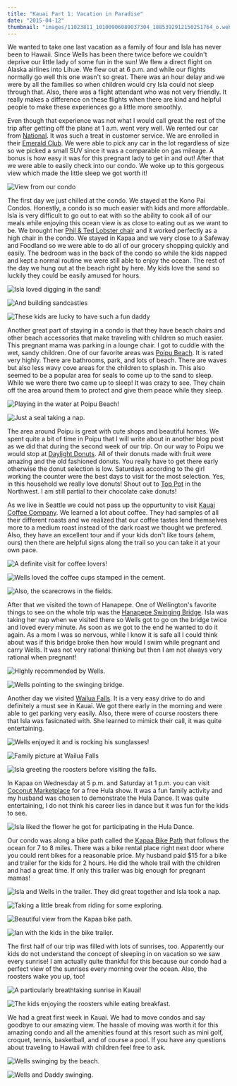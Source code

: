 ```yaml
---
title: "Kauai Part 1: Vacation in Paradise"
date: "2015-04-12"
thumbnail: "images/11023811_10100906089037304_1885392912150251764_o.webp"
---
```


We wanted to take one last vacation as a family of four and Isla has never been to Hawaii. Since Wells has been there twice before we couldn't deprive our little lady of some fun in the sun! We flew a direct flight on Alaska airlines into Lihue. We flew out at 6 p.m. and while our flights normally go well this one wasn't so great. There was an hour delay and we were by all the families so when children would cry Isla could not sleep through that. Also, there was a flight attendant who was not very friendly. It really makes a difference on these flights when there are kind and helpful people to make these experiences go a little more smoothly.

Even though that experience was not what I would call great the rest of the trip after getting off the plane at 1 a.m. went very well. We rented our car from [National](https://www.nationalcar.com/en_US/car-rental/home.html). It was such a treat in customer service. We are enrolled in their [Emerald Club](https://www.nationalcar.com/en_US/car-rental/loyalty/enrollment/welcome.html). We were able to pick any car in the lot regardless of size so we picked a small SUV since it was a comparable on gas mileage. A bonus is how easy it was for this pregnant lady to get in and out! After that we were able to easily check into our condo. We woke up to this gorgeous view which made the little sleep we got worth it!

![View from our condo ](images/11084152_10100906090399574_7480595116588073648_o.webp)

The first day we just chilled at the condo. We stayed at the Kono Pai Condos. Honestly, a condo is so much easier with kids and more affordable. Isla is very difficult to go out to eat with so the ability to cook all of our meals while enjoying this ocean view is as close to eating out as we want to be. We brought her [Phil & Ted Lobster chair](http://youngmodernmama.com/2015/01/philandteds-lobster/ "phil&teds Lobster") and it worked perfectly as a high chair in the condo. We stayed in Kapaa and we very close to a Safeway and Foodland so we were able to do all of our grocery shopping quickly and easily. The bedroom was in the back of the condo so while the kids napped and kept a normal routine we were still able to enjoy the ocean. The rest of the day we hung out at the beach right by here. My kids love the sand so luckily they could be easily amused for hours.

![Isla loved digging in the sand! ](images/11082255_10100906095194964_3037037691379358993_o.webp)

![And building sandcastles ](images/11082417_10100906095025304_642701378199647751_o.webp)

![These kids are lucky to have such a fun daddy](images/11080865_10100906095544264_8845069530066413608_o.webp)

Another great part of staying in a condo is that they have beach chairs and other beach accessories that make traveling with children so much easier. This pregnant mama was parking in a lounge chair. I got to cuddle with the wet, sandy children. One of our favorite areas was [Poipu Beach](http://www.poipubeach.org/). It is rated very highly. There are bathrooms, park, and lots of beach. There are waves but also less wavy cove areas for the children to splash in. This also seemed to be a popular area for seals to come up to the sand to sleep. While we were there two came up to sleep! It was crazy to see. They chain off the area around them to protect and give them peace while they sleep.

![Playing in the water at Poipu Beach! ](images/10985291_10100906089725924_7805157428283119676_o.webp)

![Just a seal taking a nap. ](images/11079996_10100906089261854_6362764457187576179_o.webp)

The area around Poipu is great with cute shops and beautiful homes. We spent quite a bit of time in Poipu that I will write about in another blog post as we did that during the second week of our trip. On our way to Poipu we would stop at [Daylight Donuts](http://www.daylightdonuts.com/). All of their donuts made with fruit were amazing and the old fashioned donuts. You really have to get there early otherwise the donut selection is low. Saturdays according to the girl working the counter were the best days to visit for the most selection. Yes, in this household we really love donuts! Shout out to [Top Pot](http://www.toppotdoughnuts.com/) in the Northwest. I am still partial to their chocolate cake donuts!

As we live in Seattle we could not pass up the oppurtunity to visit [Kauai Coffee Company](http://kauaicoffee.com/). We learned a lot about coffee. They had samples of all their different roasts and we realized that our coffee tastes lend themselves more to a medium roast instead of the dark roast we thought we prefered. Also, they have an excellent tour and if your kids don't like tours (ahem, ours) then there are helpful signs along the trail so you can take it at your own pace.

![A definite visit for coffee lovers!](images/10497386_10100906091632104_7403379766300408489_o.webp)

![Wells loved the coffee cups stamped in the cement. ](images/11096574_10100906091502364_4408797303916046314_o1.webp)

![Also, the scarecrows in the fields. ](images/11080680_10100906090963444_9112761907551021252_o.webp)

After that we visited the town of Hanapepe. One of Wellington's favorite things to see on the whole trip was the [Hanapepe Swinging Bridge](http://www.kauai.com/hanapepe-swinging-bridge). Isla was taking her nap when we visited there so Wells got to go on the bridge twice and loved every minute. As soon as we got to the end he wanted to do it again. As a mom I was so nervous, while I know it is safe all I could think about was if this bridge broke then how would I swim while pregnant and carry Wells. It was not very rational thinking but then I am not always very rational when pregnant!

![HIghly recommended by Wells.](images/10497386_10100906092096174_130217609903721609_o1.webp)

![Wells pointing to the swinging bridge. ](images/11080765_10100906091677014_584728898864726991_o.webp)

Another day we visited [Wailua Falls](http://www.gohawaii.com/en/kauai/regions-neighborhoods/lihue/wailua-falls/). It is a very easy drive to do and definitely a must see in Kauai. We got there early in the morning and were able to get parking very easily. Also, there were of course roosters there that Isla was fasicnated with. She learned to mimick their call, it was quite entertaining.

![Wells enjoyed it and is rocking his sunglasses! ](images/11077784_10100906087879624_8167538635625872452_o.webp)

![Family picture at Wailua Falls ](images/11133858_10100906088114154_2473073698606269462_o-2.webp)

![Isla greeting the roosters before visiting the falls. ](images/11149741_10100906087675034_1350055598177724996_o-1.webp)

In Kapaa on Wednesday at 5 p.m. and Saturday at 1 p.m. you can visit [Coconut Marketplace](http://www.coconutmarketplace.com/events/hula-show) for a free Hula show. It was a fun family activity and my husband was chosen to demonstrate the Hula Dance. It was quite entertaining, I do not think his career lies in dance but it was fun for the kids to see.

![Isla liked the flower he got for participating in the Hula Dance. ](images/11059934_10100906088747884_514537004335973451_o-1.webp)

Our condo was along a bike path called the [Kapaa Bike Path](http://www.kauaiexclusive.com/blog/Kauai-Bike-Path.php) that follows the ocean for 7 to 8 miles. There was a bike rental place right next door where you could rent bikes for a reasonable price. My husband paid $15 for a bike and trailer for the kids for 2 hours. He did the whole trail with the children and had a great time. If only this trailer was big enough for pregnant mamas!

![Isla and Wells in the trailer. They did great together and Isla took a nap. ](images/10997987_10100906092330704_6761424233386612263_o.webp)

![Taking a little break from riding for some exploring. ](images/11080737_10100906093099164_2412739687364699765_o.webp)

![Beautiful view from the Kapaa bike path. ](images/11051868_10100906093508344_1112264783171215428_o.webp)

![Ian with the kids in the bike trailer. ](images/1598571_10100906093847664_7831724034900740021_o.webp)

The first half of our trip was filled with lots of sunrises, too. Apparently our kids do not understand the concept of sleeping in on vacation so we saw every sunrise! I am actually quite thankful for this because our condo had a perfect view of the sunrises every morning over the ocean. Also, the roosters wake you up, too!

![A particularly breathtaking sunrise in Kauai! ](images/11023811_10100906089037304_1885392912150251764_o.webp)

![The kids enjoying the roosters while eating breakfast. ](images/11083750_10100906087600184_7392352165310103819_o.webp)

We had a great first week in Kauai. We had to move condos and say goodbye to our amazing view. The hassle of moving was worth it for this amazing condo and all the amenities found at this resort such as mini golf, croquet, tennis, basketball, and of course a pool. If you have any questions about traveling to Hawaii with children feel free to ask.

![Wells swinging by the beach. ](images/11087407_10100906094002354_1217463241413202820_o.webp)

![Wells and Daddy swinging. ](images/11115825_10100906094626104_7545938248302153989_o.webp)
